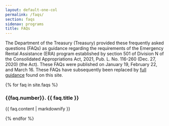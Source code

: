 ```yaml
---
layout: default-one-col
permalink: /faqs/
section: faqs
sidenav: programs
title: FAQs
---
```


The Department of the Treasury (Treasury) provided these frequently asked questions (FAQs) as guidance regarding the requirements of the Emergency Rental Assistance (ERA) program established by section 501 of Division N of the Consolidated Appropriations Act, 2021, Pub. L. No. 116-260 (Dec. 27, 2020) (the Act). These FAQs were published on January 19, February 22, and March 16. These FAQs have subsequently been replaced by [full guidance](../) found on this site.

{% for faq in site.faqs %}
<div class="era-guidance-faq">
  <h3 class="era-guidance-faq__title" id="{{faq.number}}">{{faq.number}}. {{ faq.title }}</h3>
  <p>{{ faq.content | markdownify }}</p>
</div>
{% endfor %}
